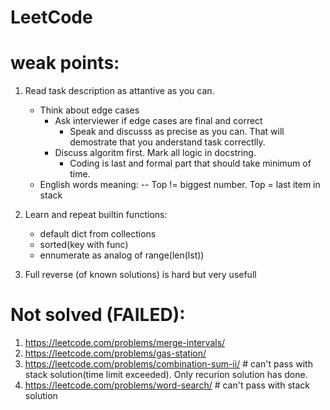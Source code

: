 # LeetCode

# weak points:

1) Read task description as attantive as you can.
	- Think about edge cases
		- Ask interviewer if edge cases are final and correct
			- Speak and discusss as precise as you can. That will demostrate that you anderstand task correctlly.
		- Discuss algoritm first. Mark all logic in docstring.
			- Coding is last and formal part that should take minimum of time.
	- English words meaning:
	-- Top != biggest number. Top = last item in stack

2) Learn and repeat builtin functions:
	- default dict from collections
	- sorted(key with func) 
	- ennumerate as analog of range(len(lst))

3) Full reverse (of known solutions) is hard but very usefull

# Not solved (FAILED):
 1) https://leetcode.com/problems/merge-intervals/
 2) https://leetcode.com/problems/gas-station/
 3) https://leetcode.com/problems/combination-sum-ii/ # can't pass with stack solution(time limit exceeded). Only recurion solution has done. 
 4) https://leetcode.com/problems/word-search/ # can't pass with stack solution